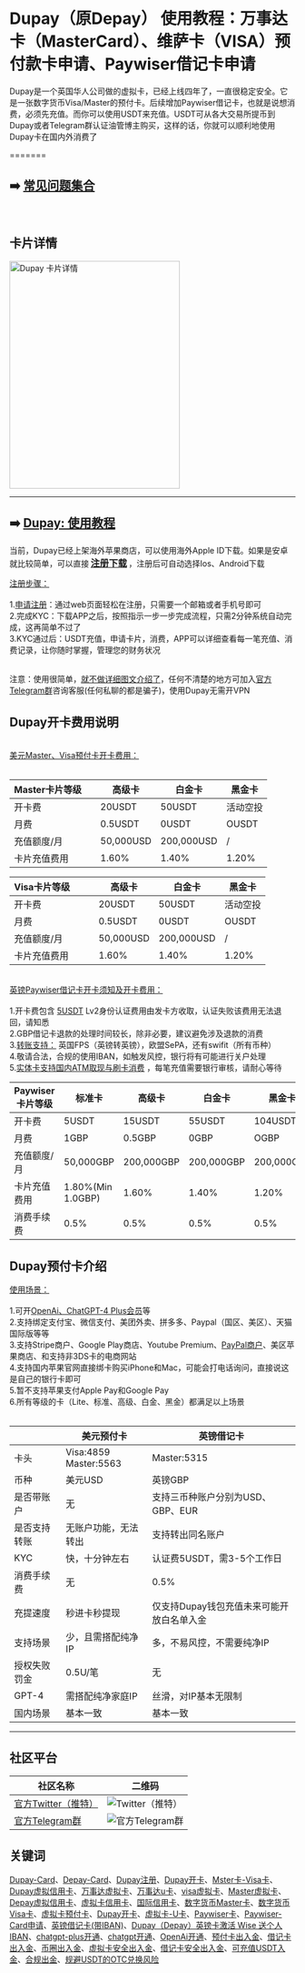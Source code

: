# Dupay（原Depay） 使用教程：万事达卡（MasterCard）、维萨卡（VISA）预付款卡申请、Paywiser借记卡申请

Dupay是一个英国华人公司做的虚拟卡，已经上线四年了，一直很稳定安全。它是一张数字货币Visa/Master的预付卡。后续增加Paywiser借记卡，也就是说想消费，必须先充值。而你可以使用USDT来充值。USDT可从各大交易所提币到Dupay或者Telegram群认证油管博主购买，这样的话，你就可以顺利地使用Dupay卡在国内外消费了

=======

## ➡️ <a href="Dupay 疑难问题集合.docx" title="Dupay 疑难问题集合" target="_blank">常见问题集合</a>
<br/>

## 卡片详情

<a href="my_card.png" title="点我查看详情" target="_blank">  
  <img src="my_card.png" width="300" height="400" alt="Dupay 卡片详情">
</a>

----

## ➡️ [Dupay: 使用教程](https://dupay.one/web-app/register-h5?invitCode=184747&lang=zh-cn)

当前，Dupay已经上架海外苹果商店，可以使用海外Apple ID下载。如果是安卓就比较简单，可以直接<span style="font-size:16px; font-weight:bold; padding:3px;">[注册下载](https://dupay.one/web-app/register-h5?invitCode=184747&lang=zh-cn)</span>，注册后可自动选择Ios、Android下载

[注册步骤：](https://dupay.one/web-app/register-h5?invitCode=184747&lang=zh-cn)<br/><br/>
1.[申请注册](https://dupay.one/web-app/register-h5?invitCode=184747&lang=zh-cn)：通过web页面轻松在注册，只需要一个邮箱或者手机号即可<br/>
2.完成KYC：下载APP之后，按照指示一步一步完成流程，只需2分钟系统自动完成，这再简单不过了<br/>
3.KYC通过后：USDT充值，申请卡片，消费，APP可以详细查看每一笔充值、消费记录，让你随时掌握，管理您的财务状况<br/>
<br/>

注意：使用很简单，[就不做详细图文介绍了](https://dupay.one/web-app/register-h5?invitCode=184747&lang=zh-cn)，任何不清楚的地方可加入[官方Telegram群](https://t.me/DupayCard)咨询客服(任何私聊的都是骗子)，使用Dupay无需开VPN

## Dupay开卡费用说明

<br/>[美元Master、Visa预付卡开卡费用：](https://dupay.one/web-app/register-h5?invitCode=184747&lang=zh-cn)<br/><br/>

|    Master卡片等级&nbsp;&nbsp;&nbsp;&nbsp;    | 高级卡       | 白金卡       | 黑金卡   |
|--------|-----------|-----------|-------|
| 开卡费     | 20USDT    | 50USDT    | 活动空投  |
| 月费     | 0.5USDT   | 0USDT     | OUSDT  |
| 充值额度/月     | 50,000USD | 200,000USD | /     |
| 卡片充值费用     | 1.60%    | 1.40%     | 1.20% |

| Visa卡片等级&nbsp;&nbsp;&nbsp;&nbsp;&nbsp;&nbsp;&nbsp;&nbsp; | 高级卡       | 白金卡       | 黑金卡   |
|----------|-----------|-----------|-------|
| 开卡费      | 20USDT    | 50USDT    | 活动空投  |
| 月费       | 0.5USDT   | 0USDT     | OUSDT  |
| 充值额度/月   | 50,000USD | 200,000USD | /     |
| 卡片充值费用   | 1.60%    | 1.40%     | 1.20% |

<br/>[英镑Paywiser借记卡开卡须知及开卡费用：](https://dupay.one/web-app/register-h5?invitCode=184747&lang=zh-cn)<br/><br/>
1.开卡费包含 [5USDT](https://dupay.one/web-app/register-h5?invitCode=184747&lang=zh-cn) Lv2身份认证费用由发卡方收取，认证失败该费用无法退回，请知悉<br/>
2.GBP借记卡退款的处理时间较长，除非必要，建议避免涉及退款的消费<br/>
3.[转账支持：](https://dupay.one/web-app/register-h5?invitCode=184747&lang=zh-cn) 英国FPS（英镑转英镑），欧盟SePA，还有swifit（所有币种）<br/>
4.敬请合法，合规的使用IBAN，如触发风控，银行将有可能进行关户处理<br/>
5.[实体卡支持国内ATM取现与刷卡消费](https://dupay.one/web-app/register-h5?invitCode=184747&lang=zh-cn) ，每笔充值需要银行审核，请耐心等待<br/>


| Paywiser卡片等级 | 标准卡               | 高级卡        | 白金卡      | 黑金卡     |
|--------------|-------------------|------------|----------|---------|
| 开卡费          | 5USDT             | 15USDT     | 55USDT   | 104USDT |
| 月费           | 1GBP              | 0.5GBP    | 0GBP    | OGBP   |
| 充值额度/月       | 50,000GBP         | 200,000GBP | 200,000GBP | 200,000GBP       |
| 卡片充值费用       | 1.80%(Min 1.0GBP) | 1.60%      | 1.40%    | 1.20%   |
| 消费手续费        | 0.5%             | 0.5%       | 0.5%     | 0.5%    |

## Dupay预付卡介绍

[使用场景：](https://dupay.one/web-app/register-h5?invitCode=184747&lang=zh-cn)<br/><br/>
1.可开[OpenAi、ChatGPT-4 Plus会员](https://dupay.one/web-app/register-h5?invitCode=184747&lang=zh-cn)等<br/>
2.支持绑定支付宝、微信支付、美团外卖、拼多多、Paypal（国区、美区）、天猫国际版等等<br/>
3.支持Stripe商户、Google Play商店、Youtube Premium、[PayPal商户](https://dupay.one/web-app/register-h5?invitCode=184747&lang=zh-cn)、美区苹果商店、和支持非3DS卡的电商网站<br/>
4.支持国内苹果官网直接绑卡购买iPhone和Mac，可能会打电话询问，直接说这是自己的银行卡即可<br/>
5.暂不支持苹果支付Apple Pay和Google Pay<br/>
6.所有等级的卡（Lite、标准、高级、白金、黑金）都满足以上场景<br/>
<br/>

|        | 美元预付卡                    | 英镑借记卡                   |
|--------|--------------------------|-------------------------|
| 卡头     | Visa:4859<br/>Master:5563 | Master:5315             |
| 币种     | 美元USD                    | 英镑GBP                   |
| 是否带账户  | 无                        | 支持三币种账户分别为USD、GBP、EUR   |
| 是否支持转账 | 无账户功能，无法转出                    | 支持转出同名账户                |
| KYC    | 快，十分钟左右 | 认证费5USDT，需3-5个工作日       |
| 消费手续费  | 无                    | 0.5% |
| 充提速度   | 秒进卡秒提现 | 仅支持Dupay钱包充值未来可能开放白名单入金         |
| 支持场景   | 少，且需搭配纯净IP                    | 多，不易风控，不需要纯净IP          |
| 授权失败罚金 | 0.5U/笔                    | 无                       |
| GPT-4  | 需搭配纯净家庭IP         | 丝滑，对IP基本无限制                       |
| 国内场景   | 基本一致                    | 基本一致          |

----

## 社区平台

| 社区名称                                          | 二维码                                                                                                                                                                   |
|-----------------------------------------------|-----------------------------------------------------------------------------------------------------------------------------------------------------------------------|
| [官方Twitter（推特）](https://twitter.com/Dupay_CN) | ![Twitter（推特）](twitter.png)                                                                                                                                                    |
| [官方Telegram群](https://t.me/DupayCard)         | ![官方Telegram群](telegram.png) |


## 关键词
[Dupay-Card](https://dupay.one/web-app/register-h5?invitCode=184747&lang=zh-cn)、[Depay-Card](https://dupay.one/web-app/register-h5?invitCode=184747&lang=zh-cn)、[Dupay注册](https://dupay.one/web-app/register-h5?invitCode=184747&lang=zh-cn)、[Dupay开卡](https://dupay.one/web-app/register-h5?invitCode=184747&lang=zh-cn)、[Mster卡-Visa卡](https://dupay.one/web-app/register-h5?invitCode=184747&lang=zh-cn)、[Dupay虚拟信用卡](https://dupay.one/web-app/register-h5?invitCode=184747&lang=zh-cn)、[万事达虚拟卡](https://dupay.one/web-app/register-h5?invitCode=184747&lang=zh-cn)、[万事达u卡](https://dupay.one/web-app/register-h5?invitCode=184747&lang=zh-cn)、[visa虚拟卡](https://dupay.one/web-app/register-h5?invitCode=184747&lang=zh-cn)、[Master虚拟卡](https://dupay.one/web-app/register-h5?invitCode=184747&lang=zh-cn)、[Depay虚拟信用卡](https://dupay.one/web-app/register-h5?invitCode=184747&lang=zh-cn)、[虚拟卡信用卡](https://dupay.one/web-app/register-h5?invitCode=184747&lang=zh-cn)、[国际信用卡](https://dupay.one/web-app/register-h5?invitCode=184747&lang=zh-cn)、[数字货币Master卡](https://dupay.one/web-app/register-h5?invitCode=184747&lang=zh-cn)、[数字货币Visa卡](https://dupay.one/web-app/register-h5?invitCode=184747&lang=zh-cn)、[虚拟卡预付卡](https://dupay.one/web-app/register-h5?invitCode=184747&lang=zh-cn)、[Dupay开卡](https://dupay.one/web-app/register-h5?invitCode=184747&lang=zh-cn)、[虚拟卡-U卡](https://dupay.one/web-app/register-h5?invitCode=184747&lang=zh-cn)、[Paywiser卡](https://dupay.one/web-app/register-h5?invitCode=184747&lang=zh-cn)、[Paywiser-Card申请](https://dupay.one/web-app/register-h5?invitCode=184747&lang=zh-cn)、[英镑借记卡(带IBAN)](https://dupay.one/web-app/register-h5?invitCode=184747&lang=zh-cn)、[Dupay（Depay）英镑卡激活 Wise 送个人 IBAN](https://dupay.one/web-app/register-h5?invitCode=184747&lang=zh-cn)、[chatgpt-plus开通](https://dupay.one/web-app/register-h5?invitCode=184747&lang=zh-cn)、[chatgpt开通](https://dupay.one/web-app/register-h5?invitCode=184747&lang=zh-cn)、[OpenAi开通](https://dupay.one/web-app/register-h5?invitCode=184747&lang=zh-cn)、[预付卡出入金](https://dupay.one/web-app/register-h5?invitCode=184747&lang=zh-cn)、[借记卡出入金](https://dupay.one/web-app/register-h5?invitCode=184747&lang=zh-cn)、[币圈出入金](https://dupay.one/web-app/register-h5?invitCode=184747&lang=zh-cn)、[虚拟卡安全出入金](https://dupay.one/web-app/register-h5?invitCode=184747&lang=zh-cn)、[借记卡安全出入金](https://dupay.one/web-app/register-h5?invitCode=184747&lang=zh-cn)、[可充值USDT入金](https://dupay.one/web-app/register-h5?invitCode=184747&lang=zh-cn)、[合规出金](https://dupay.one/web-app/register-h5?invitCode=184747&lang=zh-cn)、[规避USDT的OTC兑换风险](https://dupay.one/web-app/register-h5?invitCode=184747&lang=zh-cn)
